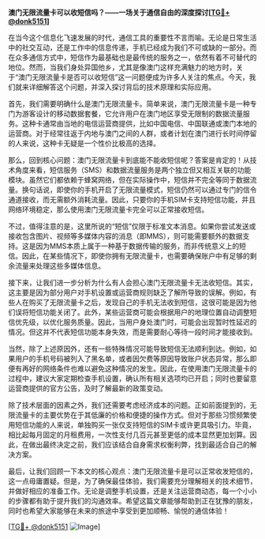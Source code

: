 **澳门无限流量卡可以收短信吗？——一场关于通信自由的深度探讨[[TG💪+ @donk5151](https://t.me/s/donk5151)]**

在当今这个信息化飞速发展的时代，通信工具的重要性不言而喻。无论是日常生活中的社交互动，还是工作中的信息传递，手机已经成为我们不可或缺的一部分。而在众多通信方式中，短信作为最基础也是最传统的服务之一，依然有着不可替代的地位。然而，当我们身处异国他乡，尤其是像澳门这样充满魅力的地方时，关于“澳门无限流量卡是否可以收短信”这一问题便成为许多人关注的焦点。今天，我们就来详细解答这个问题，并深入探讨背后的技术原理和实际应用。

首先，我们需要明确什么是澳门无限流量卡。简单来说，澳门无限流量卡是一种专门为游客设计的移动数据套餐，它允许用户在澳门地区享受无限制的数据流量服务。这种卡通常由当地的电信运营商提供，比如中国电信、中国联通或澳门本地的运营商。对于经常往返于内地与澳门之间的人群，或者计划在澳门进行长时间停留的人来说，这种卡无疑是一个性价比极高的选择。

那么，回到核心问题：澳门无限流量卡到底能不能收短信呢？答案是肯定的！从技术角度来看，短信服务（SMS）和数据流量服务是两个独立但又相互关联的功能模块。虽然它们都依赖于蜂窝网络，但在实际操作中，短信并不完全等同于数据流量。换句话说，即使你的手机开启了无限流量模式，短信仍然可以通过专门的信令通道接收，而无需额外消耗流量。因此，只要你的手机SIM卡支持短信功能，并且网络环境稳定，那么使用澳门无限流量卡完全可以正常接收短信。

不过，值得注意的是，这里所说的“短信”仅限于标准文本消息。如果你尝试发送或接收包含图片、视频等多媒体内容的消息（即MMS），则可能需要额外的数据支持。这是因为MMS本质上属于一种基于数据传输的服务，而非传统意义上的短信。因此，在某些情况下，即使你拥有无限流量卡，也需要确保账户中有足够的剩余流量来处理这些多媒体信息。

接下来，让我们进一步分析为什么有人会担心澳门无限流量卡无法收短信。其实，这主要是因为部分用户对手机设置或运营商规则缺乏了解所导致的误解。例如，有些人在购买了无限流量卡之后，发现自己的手机无法收到短信，这很可能是因为他们误将短信功能关闭了。此外，某些运营商可能会根据用户的地理位置自动调整短信优先级，以优化服务质量。因此，当用户身处澳门时，可能会出现暂时性延迟的情况。但这并不代表短信功能本身失效，而是需要耐心等待一段时间才能接收到。

当然，除了上述原因外，还有一些特殊情况可能导致短信无法顺利到达。例如，如果用户的手机号码被列入了黑名单，或者因欠费等原因导致账户状态异常，那么即便有再好的网络条件也难以避免这种情况的发生。因此，在使用澳门无限流量卡的过程中，建议大家定期检查手机设置，确认所有相关选项均已开启；同时也要留意运营商提供的官方公告，及时了解最新的政策变动。

除了技术层面的因素之外，我们还需要考虑经济成本的问题。正如前面提到的，无限流量卡的主要优势在于其低廉的价格和便捷的操作方式。但对于那些习惯频繁使用短信功能的人来说，单独购买一张仅支持短信的SIM卡或许更具吸引力。毕竟，相比起每月固定的月租费用，一次性支付几百元甚至更低的成本显然更加划算。因此，在做出最终决定之前，我们应该结合自身需求权衡利弊，找到最适合自己的解决方案。

最后，让我们回顾一下本文的核心观点：澳门无限流量卡是可以正常收发短信的，这一点毋庸置疑。但是，为了确保最佳体验，我们需要充分理解相关的技术细节，并做好相应的准备工作。无论是调整手机设置，还是关注运营商动态，每一个小小的步骤都有助于提升我们的沟通效率。希望这篇文章能够帮助到正在犹豫的朋友，同时也希望大家能够在未来的旅途中享受到更加顺畅、愉悦的通信体验！

[[TG💪+ @donk5151](https://t.me/s/donk5151) ![Image](https://i.postimg.cc/rwNCRYN7/Snipaste-2025-04-30-17-27-05.png)]